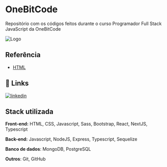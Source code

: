 # OneBitCode

Repositório com os códigos feitos durante o curso Programador Full Stack JavaScript da OneBitCode

![Logo](https://yt3.googleusercontent.com/rObOEbK1sg50-EG5bF6XWqtUMS5FHsFMA5bOl50UwrXnezjLqovTdtPK6Ql9V-4jGkasyOXs1g=s900-c-k-c0x00ffffff-no-rj)

## Referência

- [HTML](https://github.com/salomaosilval/OneBitCode/tree/main/HTML)

## 🔗 Links

[![linkedin](https://img.shields.io/badge/linkedin-0A66C2?style=for-the-badge&logo=linkedin&logoColor=white)](https://www.linkedin.com/in/salomaosilval/)

## Stack utilizada

**Front-end:** HTML, CSS, Javascript, Sass, Bootstrap, React, NextJS, Typescript

**Back-end:** Javascript, NodeJS, Express, Typescript, Sequelize

**Banco de dados**: MongoDB, PostgreSQL

**Outros**: Git, GitHub
